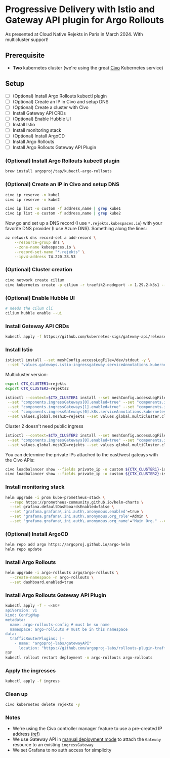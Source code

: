 # Progressive Delivery with Istio and Gateway API plugin for Argo Rollouts

As presented at Cloud Native Rejekts in Paris in March 2024. With multicluster support!


## Prerequisite

- **Two** kubernetes cluster (we're using the great [Civo](https://www.civo.com) Kubernetes service)


## Setup

- [ ] (Optional) Install Argo Rollouts kubectl plugin
- [ ] (Optional) Create an IP in Civo and setup DNS
- [ ] (Optional) Create a cluster with Civo
- [ ] Install Gateway API CRDs
- [ ] (Optional) Enable Hubble UI
- [ ] Install Istio
- [ ] Install monitoring stack
- [ ] (Optional) Install ArgoCD
- [ ] Install Argo Rollouts
- [ ] Install Argo Rollouts Gateway API Plugin

### (Optional) Install Argo Rollouts kubectl plugin

```bash
brew install argoproj/tap/kubectl-argo-rollouts
```

### (Optional) Create an IP in Civo and setup DNS

```bash
civo ip reserve -n kube1
civo ip reserve -n kube2

civo ip list -o custom -f address,name | grep kube1
civo ip list -o custom -f address,name | grep kube2
```

Now go and set up a DNS record (I use `*.rejekts.kubespaces.io`) with your favorite DNS provider (I use Azure DNS). Something along the lines:

```bash
az network dns record-set a add-record \
    --resource-group dns \
    --zone-name kubespaces.io \
    --record-set-name "*.rejekts" \
    --ipv4-address 74.220.28.53
```


### (Optional) Cluster creation

```bash
civo network create cilium
civo kubernetes create -p cilium -r traefik2-nodeport -v 1.29.2-k3s1 --merge --save --switch --wait rejekts
```
### (Optional) Enable Hubble UI

```bash
# needs the cilum cli
cilium hubble enable --ui
```

### Install Gateway API CRDs

```bash
kubectl apply -f https://github.com/kubernetes-sigs/gateway-api/releases/download/v1.0.0/experimental-install.yaml
```

### Install Istio

```bash
istioctl install --set meshConfig.accessLogFile=/dev/stdout -y \
 --set "values.gateways.istio-ingressgateway.serviceAnnotations.kubernetes\.civo\.com/ipv4-address=74.220.28.53"
```

Multicluster version:

```bash
export CTX_CLUSTER1=rejekts
export CTX_CLUSTER2=rejekts2
```

```bash
istioctl --context=$CTX_CLUSTER1 install --set meshConfig.accessLogFile=/dev/stdout -y \
 --set "components.ingressGateways[0].enabled=true" --set "components.ingressGateways[0].name=istio-ingressgateway" \
 --set "components.ingressGateways[1].enabled=true" --set "components.ingressGateways[1].name=istio-ewgw"  \
 --set "components.ingressGateways[0].k8s.serviceAnnotations.kubernetes\.civo\.com/ipv4-address=74.220.28.53" \
 --set values.global.meshID=rejekts --set values.global.multiCluster.clusterName=rejekts1 --set values.global.network=rejekts
```

Cluster 2 doesn't need public ingress
```bash
istioctl --context=$CTX_CLUSTER2 install --set meshConfig.accessLogFile=/dev/stdout -y \
 --set "components.ingressGateways[0].enabled=true" --set "components.ingressGateways[0].name=istio-ewgw" \
 --set values.global.meshID=rejekts --set values.global.multiCluster.clusterName=rejekts2 --set values.global.network=rejekts
```

You can determine the private IPs attached to the east/west gateays with the Civo APIs:

```bash
civo loadbalancer show --fields private_ip -o custom ${CTX_CLUSTER1}-istio-system-istio-ewgw
civo loadbalancer show --fields private_ip -o custom ${CTX_CLUSTER2}-istio-system-istio-ewgw
```

### Install monitoring stack

```bash
helm upgrade -i prom kube-prometheus-stack \
  --repo https://prometheus-community.github.io/helm-charts \
  --set grafana.defaultDashboardsEnabled=false \
  --set 'grafana.grafana\.ini.auth\.anonymous.enabled'=true \
  --set 'grafana.grafana\.ini.auth\.anonymous.org_role'=Admin \
  --set 'grafana.grafana\.ini.auth\.anonymous.org_name'="Main Org." --create-namespace   -n prometheus
```

### (Optional) Install ArgoCD

```bash
helm repo add argo https://argoproj.github.io/argo-helm
helm repo update
```



### Install Argo Rollouts

```bash
helm upgrade -i argo-rollouts argo/argo-rollouts \
  --create-namespace -n argo-rollouts \
  --set dashboard.enabled=true
```

### Install Argo Rollouts Gateway API Plugin

```bash
kubectl apply -f - <<EOF
apiVersion: v1
kind: ConfigMap
metadata:
  name: argo-rollouts-config # must be so name
  namespace: argo-rollouts # must be in this namespace
data:
  trafficRouterPlugins: |-
    - name: "argoproj-labs/gatewayAPI"
      location: "https://github.com/argoproj-labs/rollouts-plugin-trafficrouter-gatewayapi/releases/download/v0.2.0/gateway-api-plugin-amd64"
EOF
kubectl rollout restart deployment -n argo-rollouts argo-rollouts
```

### Apply the ingresses

```bash
kubectl apply -f ingress
```


### Clean up

```bash
civo kubernetes delete rejekts -y
```


### Notes

- We're using the Civo controller manager feature to use a pre-created IP address ([ref](https://github.com/civo/civo-cloud-controller-manager))
- We use Gateway API in [manual deployment mode](https://istio.io/latest/docs/tasks/traffic-management/ingress/gateway-api/#manual-deployment) to attach the `Gateway` resource to an existing `ingressGateway`
- We set Grafana to no auth access for simplicity 